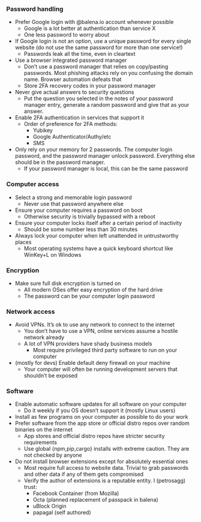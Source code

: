 
### Password handling
* Prefer Google login with @balena.io account whenever possible
    * Google is a lot better at authentication than service X
    * One less password to worry about
* If Google login is not an option, use a unique password for every single website 
(do not use the same password for more than one service!)
    * Passwords leak all the time, even in cleartext
* Use a browser integrated password manager
    * Don’t use a password manager that relies on copy/pasting passwords. Most phishing attacks rely on you confusing the domain name. Browser automation defeats that
    * Store 2FA recovery codes in your password manager
* Never give actual answers to security questions
    * Put the question you selected in the notes of your password manager entry, generate a random password and give that as your answer.
* Enable 2FA authentication in services that support it
    * Order of preference for 2FA methods:
        * Yubikey
        * Google Authenticator/Authy/etc
        * SMS
* Only rely on your memory for 2 passwords. The computer login password, and the password manager unlock password. Everything else should be in the password manager.
    * If your password manager is local, this can be the same password

### Computer access

* Select a strong and memorable login password
    * Never use that password anywhere else
* Ensure your computer requires a password on boot
    * Otherwise security is trivially bypassed with a reboot
* Ensure your computer locks itself after a certain period of inactivity
    * Should be some number less than 30 minutes
* Always lock your computer when left unattended in untrustworthy places
    * Most operating systems have a quick keyboard shortcut like WinKey+L on Windows

### Encryption

* Make sure full disk encryption is turned on
    * All modern OSes offer easy encryption of the hard drive
    * The password can be your computer login password

### Network access

* Avoid VPNs. It’s ok to use any network to connect to the internet
    * You don’t have to use a VPN, online services assume a hostile network already
    * A lot of VPN providers have shady business models
        * Most require privileged third party software to run on your computer
* (mostly for devs) Enable default deny firewall on your machine
    * Your computer will often be running development servers that shouldn’t be exposed

### Software

* Enable automatic software updates for all software on your computer
    * Do it weekly if you OS doesn’t support it (mostly Linux users)
* Install as few programs on your computer as possible to do your work
* Prefer software from the app store or official distro repos over random binaries on the internet
    * App stores and official distro repos have stricter security requirements
    * Use global {npm,pip,cargo} installs with extreme caution. They are not checked by anyone
* Do not install browser extensions except for absolutely essential ones
    * Most require full access to website data. Trivial to grab passwords and other data if any of them gets compromised
    * Verify the author of extensions is a reputable entity. I (petrosagg) trust:
        * Facebook Container (from Mozilla)
        * Octa (planned replacement of passpack in balena)
        * uBlock Origin
        * papagal (self authored)
